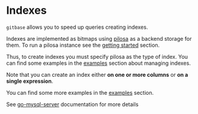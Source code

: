# Indexes

`gitbase` allows you to speed up queries creating indexes.

Indexes are implemented as bitmaps using [pilosa](https://github.com/pilosa/pilosa) as a backend storage for them. To run a pilosa instance see the [getting started](./getting-started.md) section.

Thus, to create indexes you must specify pilosa as the type of index. You can find some examples in the [examples](./examples.md#create-an-index-for-columns-on-a-table) section about managing indexes.

Note that you can create an index either **on one or more columns** or **on a single expression**.

You can find some more examples in the [examples](./examples.md#create-an-index-for-columns-on-a-table) section.

See [go-mysql-server](https://github.com/src-d/go-mysql-server/tree/e03c0c8264d306f683a8c1e7933c5d2f4b200a5b#indexes) documentation for more details
